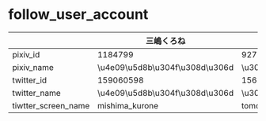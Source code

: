 # follow_user_account

||  三嶋くろね  |  トモセシュンサク  |  カントク  |  しらび  |
| ---- | ---- | ---- | ---- | ---- |
|  pixiv_id  |  1184799  |927278|  1565632  |  216403  |
|  pixiv_name  |  \u4e09\u5d8b\u304f\u308d\u306d  |\u30c8\u30e2\u30bb\u30b7\u30e5\u30f3\u30b5\u30af|  \u30ab\u30f3\u30c8\u30af  |  \u3057\u3089\u3073  |
|  twitter_id  |  159060598  |156155917|  776240313467756544  |  119082707  |
|  twitter_name  |  \u4e09\u5d8b\u304f\u308d\u306d  |\u30c8\u30e2\u30bb\u30b7\u30e5\u30f3\u30b5\u30af\uff20\u3088\u3046\u5b9f\uff12\u5e74\u751f\u7de8\uff13\u5dfb\u767a\u58f2\u4e2d|  \u30ab\u30f3\u30c8\u30af  |  \u3057\u3089\u3073  |
|  tiwtter_screen_name  |  mishima_kurone  |tomose_shunsaku|  kantoku_5th  |  shirabii  |